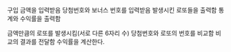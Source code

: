 구입 금액을 입력받음
당첨번호와 보너스 번호를 입력받음
발생시킨 로또들을 출력함
통계와 수익률을 출력함




금액만큼의 로또를 발생시킴(서로 다른 6자리 수)
당첨번호와 로또의 번호를 비교함
비교의 결과를 전달함
수익률을 계산한다.